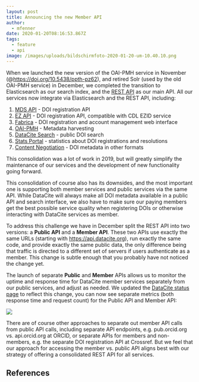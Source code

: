 ```yaml
---
layout: post
title: Announcing the new Member API
author:
  - mfenner
date: 2020-01-20T08:16:53.867Z
tags:
  - feature
  - api
image: /images/uploads/bildschirmfoto-2020-01-20-um-10.40.10.png
---
```

When we launched the new version of the OAI-PMH service in November (@https://doi.org/10.5438/ppth-pz62),  and retired Solr (used by the old OAI-PMH service) in December, we completed the transition to Elasticsearch as our search index, and the [REST API](https://api.datacite.org) as our main API. All our services now integrate via Elasticsearch and the REST API, including:

1. [MDS API](https://mds.datacite.org) - DOI registration API
2. [EZ API](https://ez.datacite.org) - DOI registration API, compatible with CDL EZID service
3. [Fabrica](https://doi.datacite.org) - DOI registration and account management web interface
4. [OAI-PMH](https://oai.datacite.org) - Metadata harvesting
5. [DataCite Search](https://search.datacite.org) - public DOI search
6. [Stats Portal](https://stats.datacite.org) - statistics about DOI registrations and resolutions
7. [Content Negotiation](https://data.datacite.org) - DOI metadata in other formats

This consolidation was a lot of work in 2019, but will greatly simplify the maintenance  of our services and the development of new functionality going forward. 

This consolidation of course also has its downsides, and the most important one is supporting both member services and public services via the same API. While DataCite will always make all DOI metadata available in a public API and search interface, we also have to make sure our paying members get the best possible service quality when registering DOIs or otherwise interacting with DataCite services as member.

To address this challenge we have in December split the REST API into two versions: a **Public API** and a **Member API**. These two APIs use exactly the same URLs (starting with https://api.datacite.org), run exactly the same code, and provide exactly the same public data, the only difference being that traffic is directed to a different set of servers if users authenticate as a member. This change is subtle enough that you probably have not noticed the change yet. 

The launch of separate **Public** and **Member** APIs allows us to monitor the uptime and response time for DataCite member services separately from our public services, and adjust as needed. We updated the [DataCite status page](https://status.datacite.org) to reflect this change, you can now see separate metrics (both response time and request count) for the Public API and Member API:

![](/images/uploads/bildschirmfoto-2020-01-20-um-10.40.10.png)

There are of course other approaches to separate out member API calls from public API calls, including separate API endpoints, e.g. pub.orcid.org vs. api.orcid.org at ORCID, or separate APIs for members and non-members, e.g. the separate DOI registration API at Crossref. But we feel that our approach for accessing the member vs. public API aligns best with our strategy of offering a consolidated REST API for all services.

## References
